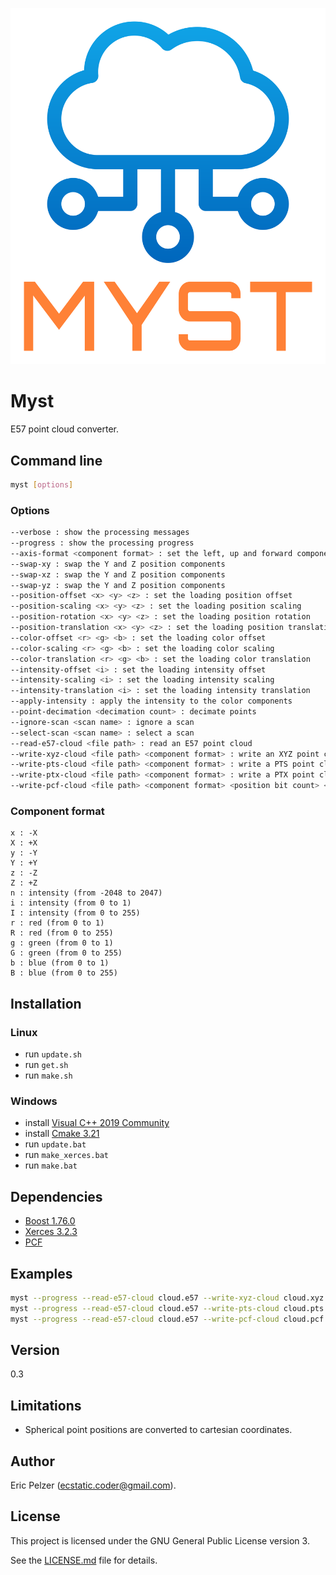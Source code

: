 ![](https://github.com/senselogic/MYST/blob/master/LOGO/myst.png)

# Myst

E57 point cloud converter.

## Command line

```bash
myst [options]
```

### Options

```bash
--verbose : show the processing messages
--progress : show the processing progress
--axis-format <component format> : set the left, up and forward component names
--swap-xy : swap the Y and Z position components
--swap-xz : swap the Y and Z position components
--swap-yz : swap the Y and Z position components
--position-offset <x> <y> <z> : set the loading position offset
--position-scaling <x> <y> <z> : set the loading position scaling
--position-rotation <x> <y> <z> : set the loading position rotation
--position-translation <x> <y> <z> : set the loading position translation
--color-offset <r> <g> <b> : set the loading color offset
--color-scaling <r> <g> <b> : set the loading color scaling
--color-translation <r> <g> <b> : set the loading color translation
--intensity-offset <i> : set the loading intensity offset
--intensity-scaling <i> : set the loading intensity scaling
--intensity-translation <i> : set the loading intensity translation
--apply-intensity : apply the intensity to the color components
--point-decimation <decimation count> : decimate points
--ignore-scan <scan name> : ignore a scan
--select-scan <scan name> : select a scan
--read-e57-cloud <file path> : read an E57 point cloud
--write-xyz-cloud <file path> <component format> : write an XYZ point cloud
--write-pts-cloud <file path> <component format> : write a PTS point cloud
--write-ptx-cloud <file path> <component format> : write a PTX point cloud
--write-pcf-cloud <file path> <component format> <position bit count> <position precision> : write a PCF point cloud
```

### Component format

```
x : -X
X : +X
y : -Y
Y : +Y
z : -Z
Z : +Z
n : intensity (from -2048 to 2047)
i : intensity (from 0 to 1)
I : intensity (from 0 to 255)
r : red (from 0 to 1)
R : red (from 0 to 255)
g : green (from 0 to 1)
G : green (from 0 to 255)
b : blue (from 0 to 1)
B : blue (from 0 to 255)
```

## Installation

### Linux

*   run `update.sh`
*   run `get.sh`
*   run `make.sh`

### Windows

*   install [Visual C++ 2019 Community](https://docs.microsoft.com/en-us/visualstudio/releases/2019/redistribution#vs2019-download)
*   install [Cmake 3.21](https://github.com/Kitware/CMake/releases/download/v3.21.0-rc3/cmake-3.21.0-rc3-windows-x86_64.msi)
*   run `update.bat`
*   run `make_xerces.bat`
*   run `make.bat`

## Dependencies

*   [Boost 1.76.0](https://boostorg.jfrog.io/artifactory/main/release/1.76.0/source/boost_1_76_0.7z)
*   [Xerces 3.2.3](https://downloads.apache.org/xerces/c/3/sources/xerces-c-3.2.3.zip)
*   [PCF](https://github.com/senselogic/PCF/tree/master/CODE/CPP)

## Examples

```bash
myst --progress --read-e57-cloud cloud.e57 --write-xyz-cloud cloud.xyz XYZRGB
myst --progress --read-e57-cloud cloud.e57 --write-pts-cloud cloud.pts XYZRGB
myst --progress --read-e57-cloud cloud.e57 --write-pcf-cloud cloud.pcf XYZRGB 8 0.001
```

## Version

0.3

## Limitations

* Spherical point positions are converted to cartesian coordinates.

## Author

Eric Pelzer (ecstatic.coder@gmail.com).

## License

This project is licensed under the GNU General Public License version 3.

See the [LICENSE.md](LICENSE.md) file for details.
